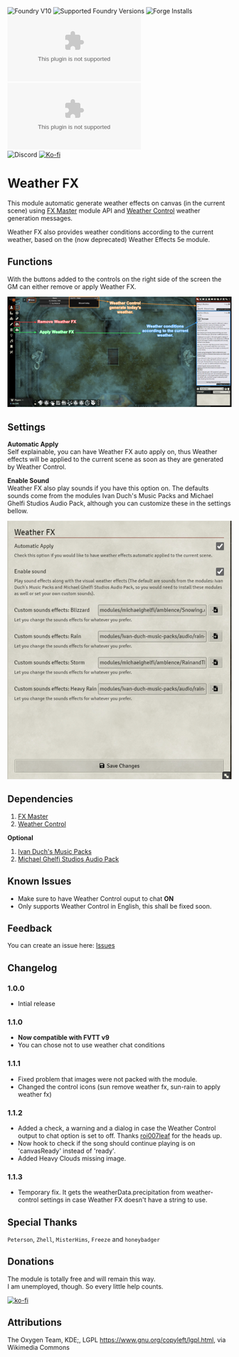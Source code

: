 <!--- Downloads @ Latest Badge -->
<!--- replace <user>/<repo> with your username/repository -->
<!-- ![Latest Release Download Count](https://img.shields.io/github/downloads/paulo-roger/weatherfx/latest/module.zip) -->
<!--- Forge Bazaar Install % Badge -->
<!--- replace <your-module-name> with the `name` in your manifest -->
![Foundry V10](https://img.shields.io/badge/Foundry-v10-informational) ![Supported Foundry Versions](https://img.shields.io/endpoint?url=https://foundryshields.com/version?url=https://github.com/paulo-roger/weatherfx/releases/latest/download/module.json) ![Forge Installs](https://img.shields.io/badge/dynamic/json?label=Forge%20Installs&query=package.installs&suffix=%25&url=https%3A%2F%2Fforge-vtt.com%2Fapi%2Fbazaar%2Fpackage%2Fweatherfx&colorB=0374b5)  
![Latest Downloads](https://img.shields.io/github/downloads/paulo-roger/weatherfx/latest/module.zip?color=blue&label=latest%20downloads) ![Total Downloads](https://img.shields.io/github/downloads/paulo-roger/weatherfx/module.zip?color=blue&label=total%20downloads)  
![Discord](https://dcbadge.vercel.app/api/shield/219289132235489280?style=flat) [![Ko-fi](https://img.shields.io/badge/Ko--fi-winterwulf-0374b5?logo=kofi)](https://ko-fi.com/winterwulf)

# Weather FX
This module automatic generate weather effects on canvas (in the current scene) using [FX Master](https://foundryvtt.com/packages/fxmaster) module API and [Weather Control](https://foundryvtt.com/packages/weather-control) weather generation messages.

Weather FX also provides weather conditions according to the current weather, based on the (now deprecated) Weather Effects 5e module.

## Functions
With the buttons added to the controls on the right side of the screen the GM can either remove or apply Weather FX.

![functions](./readme/functions.png)

## Settings
**Automatic Apply**  
Self explainable, you can have Weather FX auto apply on, thus Weather effects will be applied to the current scene as soon as they are generated by Weather Control.

**Enable Sound**  
Weather FX also play sounds if you have this option on. The defaults sounds come from the modules Ivan Duch's Music Packs and Michael Ghelfi Studios Audio Pack, although you can customize these in the settings bellow.

![settings](readme/settings.png)

## Dependencies
1. [FX Master](https://foundryvtt.com/packages/fxmaster)
2. [Weather Control](https://foundryvtt.com/packages/weather-control)

**Optional**
1. [Ivan Duch's Music Packs](https://foundryvtt.com/packages/ivan-duch-music-packs)
2. [Michael Ghelfi Studios Audio Pack](https://foundryvtt.com/packages/michaelghelfi)


## Known Issues
- Make sure to have Weather Control ouput to chat **ON**
- Only supports Weather Control in English, this shall be fixed soon.

## Feedback
You can create an issue here: [Issues](../../issues)

## Changelog
### 1.0.0
- Intial release
### 1.1.0
- **Now compatible with FVTT v9**
- You can chose not to use weather chat conditions
### 1.1.1
- Fixed problem that images were not packed with the module.
- Changed the control icons (sun remove weather fx, sun-rain to apply weather fx)
### 1.1.2
- Added a check, a warning and a dialog in case the Weather Control output to chat option is set to off. Thanks [roi007leaf](https://github.com/roi007leaf) for the heads up.
- Now hook to check if the song should continue playing is on 'canvasReady' instead of 'ready'.
- Added Heavy Clouds missing image.
### 1.1.3
- Temporary fix. It gets the weatherData.precipitation from weather-control settings in case Weather FX doesn't have a string to use.


## Special Thanks
`Peterson`, ``Zhell``, ``MisterHims``, ``Freeze`` and `honeybadger`

## Donations
The module is totally free and will remain this way.  
I am unemployed, though. So every little help counts.

[![ko-fi](https://ko-fi.com/img/githubbutton_sm.svg)](https://ko-fi.com/winterwulf)

## Attributions
The Oxygen Team, KDE;, LGPL <https://www.gnu.org/copyleft/lgpl.html>, via Wikimedia Commons
